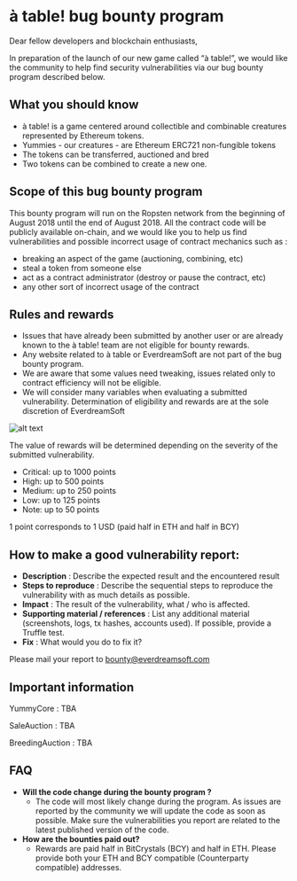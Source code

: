 # à table! bug bounty program

Dear fellow developers and blockchain enthusiasts,

In preparation of the launch of our new game called “à table!”, we would like the community to help find security vulnerabilities via our bug bounty program described below.

## What you should know
* à table! is a game centered around collectible and combinable creatures represented by Ethereum tokens.
* Yummies - our  creatures - are Ethereum ERC721 non-fungible tokens
* The tokens can be transferred, auctioned and bred
* Two tokens can be combined to create a new one.

## Scope of this bug bounty program
This bounty program will run on the Ropsten network from the beginning of August 2018 until the end of August 2018.
All the contract code will be publicly available on-chain, and we would like you to help us find vulnerabilities and possible incorrect usage of contract mechanics such as :
* breaking an aspect of the game (auctioning, combining, etc)
* steal a token from someone else
* act as a contract administrator (destroy or pause the contract, etc)
* any other sort of incorrect usage of the contract

## Rules and rewards
* Issues that have already been submitted by another user or are already known to the à table! team are not eligible for bounty rewards.
* Any website related to à table or EverdreamSoft are not part of the bug bounty program.
* We are aware that some values need tweaking, issues related only to contract efficiency will not be eligible.
* We will consider many variables when evaluating a submitted vulnerability. Determination of eligibility and rewards are at the sole discretion of EverdreamSoft

![alt text](https://i.imgur.com/SUCHcsA.png "Bug severity matrice")

The value of rewards will be determined depending on the severity of the submitted vulnerability.
* Critical: up to 1000 points
* High: up to 500 points
* Medium: up to 250 points
* Low: up to 125 points
* Note: up to 50 points

1 point corresponds to 1 USD (paid half in ETH and half in BCY)

## How to make a good vulnerability report:
* **Description** : Describe the expected result and the encountered result
* **Steps to reproduce** : Describe the sequential steps to reproduce the vulnerability with as much details as possible.
* **Impact** : The result of the vulnerability, what / who is affected.
* **Supporting material / references** : List any additional material (screenshots, logs, tx hashes, accounts used). If possible, provide a Truffle test.
* **Fix** : What would you do to fix it?

Please mail your report to bounty@everdreamsoft.com

## Important information
YummyCore : TBA

SaleAuction : TBA

BreedingAuction : TBA

## FAQ
* **Will the code change during the bounty program ?**
  * The code will most likely change during the program. As issues are reported by the community we will update the code as soon as possible. Make sure the vulnerabilities you report are related to the latest published version of the code.
* **How are the bounties paid out?**
  * Rewards are paid half in BitCrystals (BCY) and half in ETH. Please provide both your ETH and BCY compatible (Counterparty compatible) addresses.

